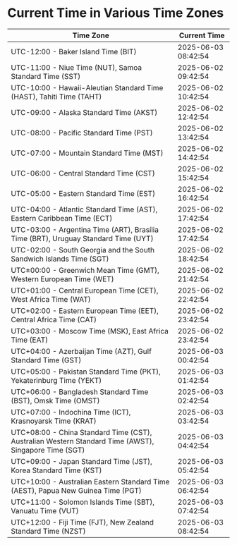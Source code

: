 # Current Time in Various Time Zones

| Time Zone | Current Time |
|-----------|--------------|
| UTC-12:00 - Baker Island Time (BIT) | 2025-06-03 08:42:54 |
| UTC-11:00 - Niue Time (NUT), Samoa Standard Time (SST) | 2025-06-02 09:42:54 |
| UTC-10:00 - Hawaii-Aleutian Standard Time (HAST), Tahiti Time (TAHT) | 2025-06-02 10:42:54 |
| UTC-09:00 - Alaska Standard Time (AKST) | 2025-06-02 12:42:54 |
| UTC-08:00 - Pacific Standard Time (PST) | 2025-06-02 13:42:54 |
| UTC-07:00 - Mountain Standard Time (MST) | 2025-06-02 14:42:54 |
| UTC-06:00 - Central Standard Time (CST) | 2025-06-02 15:42:54 |
| UTC-05:00 - Eastern Standard Time (EST) | 2025-06-02 16:42:54 |
| UTC-04:00 - Atlantic Standard Time (AST), Eastern Caribbean Time (ECT) | 2025-06-02 17:42:54 |
| UTC-03:00 - Argentina Time (ART), Brasília Time (BRT), Uruguay Standard Time (UYT) | 2025-06-02 17:42:54 |
| UTC-02:00 - South Georgia and the South Sandwich Islands Time (SGT) | 2025-06-02 18:42:54 |
| UTC±00:00 - Greenwich Mean Time (GMT), Western European Time (WET) | 2025-06-02 21:42:54 |
| UTC+01:00 - Central European Time (CET), West Africa Time (WAT) | 2025-06-02 22:42:54 |
| UTC+02:00 - Eastern European Time (EET), Central Africa Time (CAT) | 2025-06-02 23:42:54 |
| UTC+03:00 - Moscow Time (MSK), East Africa Time (EAT) | 2025-06-02 23:42:54 |
| UTC+04:00 - Azerbaijan Time (AZT), Gulf Standard Time (GST) | 2025-06-03 00:42:54 |
| UTC+05:00 - Pakistan Standard Time (PKT), Yekaterinburg Time (YEKT) | 2025-06-03 01:42:54 |
| UTC+06:00 - Bangladesh Standard Time (BST), Omsk Time (OMST) | 2025-06-03 02:42:54 |
| UTC+07:00 - Indochina Time (ICT), Krasnoyarsk Time (KRAT) | 2025-06-03 03:42:54 |
| UTC+08:00 - China Standard Time (CST), Australian Western Standard Time (AWST), Singapore Time (SGT) | 2025-06-03 04:42:54 |
| UTC+09:00 - Japan Standard Time (JST), Korea Standard Time (KST) | 2025-06-03 05:42:54 |
| UTC+10:00 - Australian Eastern Standard Time (AEST), Papua New Guinea Time (PGT) | 2025-06-03 06:42:54 |
| UTC+11:00 - Solomon Islands Time (SBT), Vanuatu Time (VUT) | 2025-06-03 07:42:54 |
| UTC+12:00 - Fiji Time (FJT), New Zealand Standard Time (NZST) | 2025-06-03 08:42:54 |
